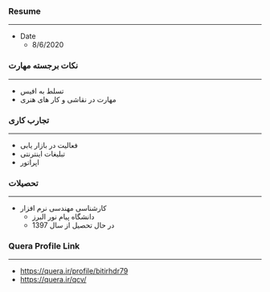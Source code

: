 ### Resume

---

+ Date
  - 8/6/2020

### نکات برجسته مهارت

---

+ تسلط به افیس
+ مهارت در نقاشی و کار های هنری

### تجارب کاری

---

+ فعالیت در بازار یابی
+ تبلیغات اینترنتی
+ اپراتور
  
  
### تحصیلات

---

+ کارشناسی مهندسی نرم افزار
  - دانشگاه پیام نور البرز
  - در حال تحصیل از سال 1397
  
  
### Quera Profile Link

---

+ https://quera.ir/profile/bitirhdr79
+ https://quera.ir/qcv/

